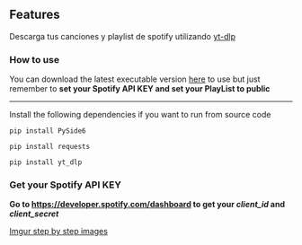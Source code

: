 ## Features

Descarga tus canciones y playlist de spotify utilizando [yt-dlp](https://github.com/yt-dlp/yt-dlp "yt-dlp") 

### How to use
You can download the latest executable version [here](https://github.com/CoffeSiberian/Download-Spotify-Music-with-YouTubeDL/releases "here") to use but just remember to **set your Spotify API KEY and set your PlayList to public**

------------

Install the following dependencies if you want to run from source code

`pip install PySide6`

`pip install requests`

`pip install yt_dlp`

### Get your Spotify API KEY
**Go to https://developer.spotify.com/dashboard to get your *client_id* and *client_secret***

[Imgur step by step images](https://imgur.com/a/v8MLpWb "Imgur Step by Step")